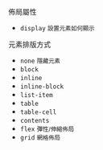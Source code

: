 佈局屬性
- `display` <small>設置元素如何顯示</small>

元素排版方式
- `none` <small>隱藏元素</small>
- `block` 
- `inline`
- `inline-block`
- `list-item`
- `table`
- `table-cell`
- `contents`
- `flex` <small>彈性/伸縮佈局</small>
- `grid` <small>網格佈局</small>
